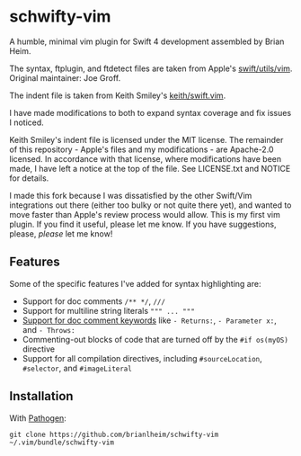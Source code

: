 schwifty-vim
============

A humble, minimal vim plugin for Swift 4 development assembled by Brian Heim.

The syntax, ftplugin, and ftdetect files are taken from Apple's
[swift/utils/vim](https://github.com/apple/swift). Original maintainer: Joe Groff.

The indent file is taken from Keith Smiley's [keith/swift.vim](https://github.com/keith/swift.vim).

I have made modifications to both to expand syntax coverage and fix issues I noticed.

Keith Smiley's indent file is licensed under the MIT license. The remainder of this repository -
Apple's files and my modifications - are Apache-2.0 licensed. In accordance with that license, where
modifications have been made, I have left a notice at the top of the file. See LICENSE.txt and
NOTICE for details.

I made this fork because I was dissatisfied by the other Swift/Vim integrations out there (either
too bulky or not quite there yet), and wanted to move faster than Apple's review process would
allow. This is my first vim plugin. If you find it useful, please let me know. If you have
suggestions, please, _please_ let me know!

Features
--------

Some of the specific features I've added for syntax highlighting are:

- Support for doc comments `/** */`, `///`
- Support for multiline string literals `""" ... """`
- [Support for doc comment keywords](examples/syntax_doc_comments.png) like `- Returns:`, `- Parameter x:`, and `- Throws:`
- Commenting-out blocks of code that are turned off by the `#if os(myOS)` directive
- Support for all compilation directives, including `#sourceLocation`, `#selector`, and
  `#imageLiteral`

Installation
------------

With [Pathogen](https://github.com/tpope/vim-pathogen):

    git clone https://github.com/brianlheim/schwifty-vim ~/.vim/bundle/schwifty-vim
